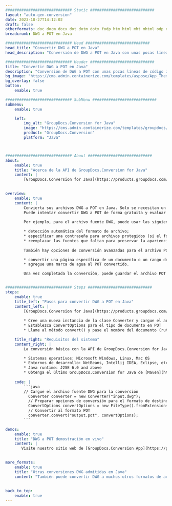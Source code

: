 ```yaml
---
############################# Static ############################
layout: "auto-gen-conversion"
date: 2023-10-27T14:12:02
draft: false
otherformats: doc docm docx dot dotm dotx fodp htm html mht mhtml odp odt otp pot potm potx pps ppsm ppsx ppt pptm pptx rtf
breadcrumb: DWG a POT en Java

############################# Head ############################
head_title: "Convertir DWG a POT en Java"
head_description: "Conversión de DWG a POT en Java con unas pocas líneas de código. Convierta más de 160 formatos de archivo con la API de conversión de documentos de GroupDocs para Java"

############################# Header ############################
title: "Convertir DWG a POT en Java"
description: "Conversión de DWG a POT con unas pocas líneas de código Java"
bg_image: "https://cms.admin.containerize.com/templates/aspose/App_Themes/V3/images/bg/header1.png"
bg_overlay: false
button:
    enable: true

############################# SubMenu ############################
submenu:
    enable: true

    left:
        img_alt: "GroupDocs.Conversion for Java"
        image: "https://cms.admin.containerize.com/templates/groupdocs/images/product-logos/90x90-noborder/groupdocs-conversion-java.png"
        product: "GroupDocs.Conversion"
        platform: "Java"



############################# About ############################
about:
    enable: true
    title: "Acerca de la API de GroupDocs.Conversion for Java"
    content: |
        [GroupDocs.Conversion for Java](https://products.groupdocs.com/conversion/java/) es una API de conversión de formato de archivo avanzada para convertir entre formatos populares de imagen y documento como Microsoft Office, OpenDocument, PDF, HTML, correo electrónico, CAD. y mucho más con solo unas pocas líneas de código. La API nativa detecta automáticamente los formatos de los documentos originales y ofrece muchas opciones para personalizar los documentos convertidos. Junto con la función de extraer información de un documento, también admite el almacenamiento en caché de los resultados de la conversión en el disco local de forma predeterminada. Sin embargo, se puede admitir cualquier tipo de almacenamiento en caché mediante la implementación de las interfaces adecuadas: Amazon S3, Dropbox, Google Drive, Windows Azure, Reddis o cualquier otra.
    

overview:
    enable: true
    content: |
        Convierta sus archivos DWG a POT en Java. Solo se necesitan un par de líneas de código Java en cualquier plataforma de su elección, como Windows, Linux, macOS.
        Puede intentar convertir DWG a POT de forma gratuita y evaluar la calidad de los resultados de la conversión. Junto con los sencillos scripts de conversión de archivos, puede probar opciones más sofisticadas para cargar el archivo de origen DWG y almacenar la salida POT. 
        
        Por ejemplo, para el archivo fuente DWG, puede usar las siguientes opciones de carga:

        * detección automática del formato de archivo;
        * especificar una contraseña para archivos protegidos (si el formato de archivo lo admite);
        * reemplazar las fuentes que faltan para preservar la apariencia del documento.
        
        También hay opciones de conversión avanzadas para el archivo POT:

        * convertir una página específica de un documento o un rango de páginas;
        * agregue una marca de agua al POT convertido.

        Una vez completada la conversión, puede guardar el archivo POT en su ruta de archivo local o en cualquier almacenamiento de terceros, como FTP, Amazon S3, Google Drive, Dropbox, etc. Tenga en cuenta que para convertir DWG a POT, no necesita instalar ningún software adicional, como MS Office, Open Office, Adobe Acrobat Reader, etc.


############################# Steps ############################
steps:
    enable: true
    title_left: "Pasos para convertir DWG a POT en Java"
    content_left: |
        [GroupDocs.Conversion for Java](https://products.groupdocs.com/conversion/java/) permite a los desarrolladores convertir fácilmente el archivo DWG a POT con unas pocas líneas de código.
        
        * Cree una nueva instancia de la clase Converter y cargue el archivo DWG con la ruta completa
        * Establezca ConvertOptions para el tipo de documento en POT
        * Llame al método convert() y pase el nombre del documento (ruta completa) y el formato (POT) como parámetro

    title_right: "Requisitos del sistema"
    content_right: |
        La conversión básica con la API de GroupDocs.Conversion for Java se puede realizar con solo unas pocas líneas de código. Nuestras API son compatibles con todas las principales plataformas y sistemas operativos. Antes de ejecutar el código a continuación, asegúrese de tener instalados los siguientes requisitos previos en su sistema.

        * Sistemas operativos: Microsoft Windows, Linux, Mac OS
        * Entornos de desarrollo: NetBeans, Intellij IDEA, Eclipse, etc.
        * Java runtime: J2SE 6.0 and above
        * Obtenga el último GroupDocs.Conversion for Java de [Maven](https://repository.groupdocs.com/webapp/#/artifacts/browse/tree/General/repo/com/groupdocs/groupdocs-conversion)
         
    code: |
        ```java    
        // Cargue el archivo fuente DWG para la conversión
          Converter converter = new Converter("input.dwg");
          // Preparar opciones de conversión para el formato de destino POT
          ConvertOptions convertOptions = new FileType().fromExtension("pot").getConvertOptions();
          // Convertir al formato POT
          converter.convert("output.pot", convertOptions);
        ```

demos:
    enable: true
    title: "DWG a POT demostración en vivo"
    content: |
       Visite nuestro sitio web de [GroupDocs.Conversion App](https://products.groupdocs.app/conversion/family) y pruebe la conversión de DWG a POT ahora. La demostración gratuita tiene los siguientes beneficios
          

more_formats:
    enable: true
    title: "Otras conversiones DWG admitidas en Java"
    content: "También puede convertir DWG a muchos otros formatos de archivo. Consulte la lista a continuación."
       
       
back_to_top:
    enable: true
---
```

